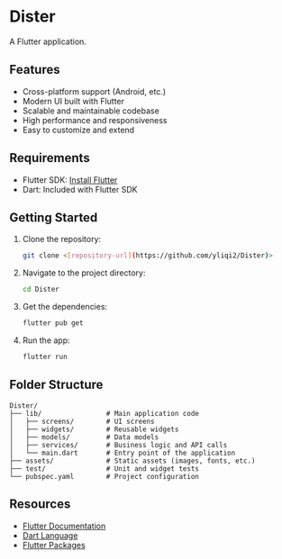 # Dister

A Flutter application.

## Features

- Cross-platform support (Android, etc.)
- Modern UI built with Flutter
- Scalable and maintainable codebase
- High performance and responsiveness
- Easy to customize and extend

## Requirements

- Flutter SDK: [Install Flutter](https://docs.flutter.dev/get-started/install)
- Dart: Included with Flutter SDK

## Getting Started

1. Clone the repository:
   ```bash
   git clone <[repository-url](https://github.com/yliqi2/Dister)>
   ```
2. Navigate to the project directory:
   ```bash
   cd Dister
   ```
3. Get the dependencies:
   ```bash
   flutter pub get
   ```
4. Run the app:
   ```bash
   flutter run
   ```

## Folder Structure

```
Dister/
├── lib/                # Main application code
│   ├── screens/        # UI screens
│   ├── widgets/        # Reusable widgets
│   ├── models/         # Data models
│   ├── services/       # Business logic and API calls
│   └── main.dart       # Entry point of the application
├── assets/             # Static assets (images, fonts, etc.)
├── test/               # Unit and widget tests
└── pubspec.yaml        # Project configuration
```

## Resources

- [Flutter Documentation](https://docs.flutter.dev/)
- [Dart Language](https://dart.dev/)
- [Flutter Packages](https://pub.dev/)
